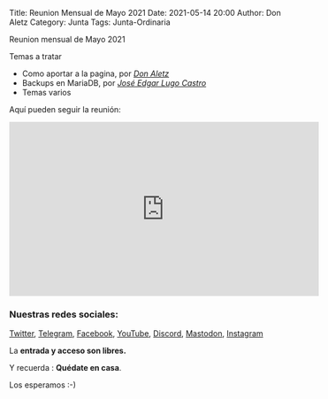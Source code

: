 Title: Reunion Mensual de Mayo 2021
Date: 2021-05-14 20:00
Author: Don Aletz
Category: Junta
Tags: Junta-Ordinaria

Reunion mensual de Mayo 2021

Temas a tratar

- Como aportar a la pagina, por _[Don Aletz](https://twitter.com/DeathScytheH)_
- Backups en MariaDB, por _[José Edgar Lugo Castro](https://twitter.com/lugouadec)_
- Temas varios

Aquí pueden seguir la reunión:

<iframe width="560" height="315" src="https://www.youtube.com/embed/UFbP_TIhPnc" title="YouTube video player" frameborder="0" allow="accelerometer; autoplay; clipboard-write; encrypted-media; gyroscope; picture-in-picture" allowfullscreen></iframe>

### Nuestras redes sociales:

[Twitter](https://twitter.com/gulagmexico), [Telegram](https://t.me/joinchat/AhKXM0m4OTrdeN2x2yz1VQ), [Facebook](https://www.facebook.com/groups/282427405174957/), [YouTube](https://www.youtube.com/channel/UCTDFuE72U4L1NknVbsXH32g), [Discord](https://discord.gg/SgCr4gu3P5), [Mastodon](https://fosstodon.org/@gulagmexico), [Instagram](https://www.instagram.com/gulagmexico)

La __entrada y acceso son libres.__

Y recuerda :  __Quédate en casa__.

Los esperamos :-)
